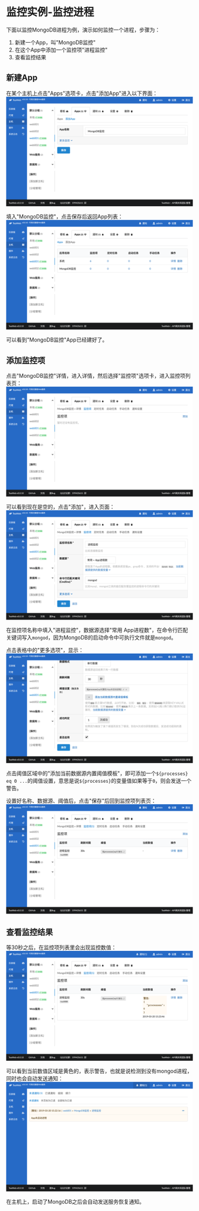 # 监控实例-监控进程
下面以监控MongoDB进程为例，演示如何监控一个进程，步骤为：
1. 新建一个App，叫"MongoDB监控"
2. 在这个App中添加一个监控项"进程监控"
3. 查看监控结果

## 新建App
在某个主机上点击"Apps"选项卡，点击"添加App"进入以下界面：
![mongo1.png](mongo1.png)

填入"MongoDB监控"，点击保存后返回App列表： 
![mongo2.png](mongo2.png)

可以看到"MongoDB监控"App已经建好了。

## 添加监控项
点击"MongoDB监控"详情，进入详情，然后选择"监控项"选项卡，进入监控项列表页：
![mongo3.png](mongo3.png)

可以看到现在是空的，点击"添加"，进入页面：
![mongo4.png](mongo4.png)

在监控项名称中填入"进程监控"，数据源选择"常用 App进程数"，在命令行匹配关键词写入`mongod`，因为MongoDB的启动命令中可执行文件就是`mongod`。

点击表格中的"更多选项"，显示：
![mongo5.png](mongo5.png)

点击阈值区域中的"添加当前数据源内置阈值模板"，即可添加一个`${processes} eq 0 ...`的阈值设置，意思是说`${processes}`的变量值如果等于`0`，则会发送一个警告。

设置好名称、数据源、阈值后，点击"保存"后回到监控项列表页： 
![mongo6.png](mongo6.png)

## 查看监控结果
等30秒之后，在监控项列表里会出现监控数值：
![mongo7.png](mongo7.png)

可以看到当前数值区域是黄色的，表示警告，也就是说检测到没有mongod进程，同时也会自动发送通知：
![mongo8.png](mongo8.png)

在主机上，启动了MongoDB之后会自动发送服务恢复通知。